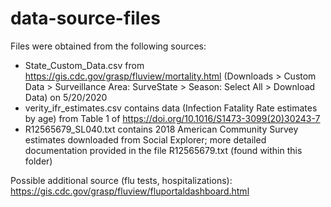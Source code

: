 # data-source-files

Files were obtained from the following sources:
* State_Custom_Data.csv from https://gis.cdc.gov/grasp/fluview/mortality.html (Downloads > Custom Data > Surveillance Area: SurveState > Season: Select All > Download Data) on 5/20/2020
* verity_ifr_estimates.csv contains data (Infection Fatality Rate estimates by age) from Table 1 of https://doi.org/10.1016/S1473-3099(20)30243-7
* R12565679_SL040.txt contains 2018 American Community Survey estimates downloaded from Social Explorer; more detailed documentation provided in the file R12565679.txt (found within this folder)

Possible additional source (flu tests, hospitalizations): https://gis.cdc.gov/grasp/fluview/fluportaldashboard.html
